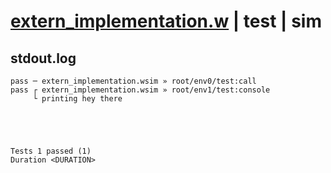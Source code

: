 # [extern_implementation.w](../../../../../examples/tests/valid/extern_implementation.w) | test | sim

## stdout.log
```log
pass ─ extern_implementation.wsim » root/env0/test:call   
pass ┌ extern_implementation.wsim » root/env1/test:console
     └ printing hey there
 




Tests 1 passed (1) 
Duration <DURATION>

```

